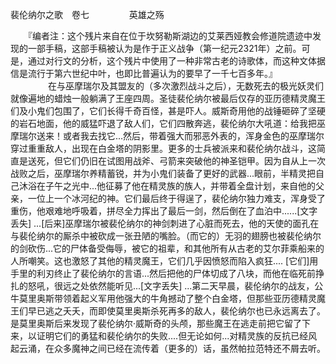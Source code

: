 裴伦纳尔之歌　卷七
　　
　　英雄之殇

　　『编者注：这个残片来自在位于坎努勒斯湖边的艾莱西娅教会修道院遗迹中发现的一部手稿，这部手稿被认为是作于正义战争（第一纪元2321年）之前。可是，通过对行文的分析，这个残片中使用了一种非常古老的诗歌体，而这种文体据信是流行于第六世纪中叶，也即比普遍认为的要早了一千七百多年。』
　　
　　在与巫摩瑞尔及其盟友的（多次激烈战斗之后），无数死去的极光妖灵们就像遍地的蜡烛一般躺满了王座四周。圣徒裴伦纳尔被最后仅存的亚历德精灵魔王们及小鬼们包围了，它们长得千奇百怪，甚是吓人。威斯奇用他的战锤砸碎了坚硬的岩石地面，他的威猛吓退了敌人们，它们四散奔逃，裴伦纳尔大吼道：给我把巫摩瑞尔送来！或者我去找它...然后，带着强大而邪恶外表的，浑身金色的巫摩瑞尔穿过重重敌人，出现在白金塔的阴影里。更多的士兵被派来和裴伦纳尔战斗，这简直是送死，但它们仍旧在试图用战斧、弓箭来突破他的神圣铠甲。因为自从上一次战败之后，巫摩瑞尔养精蓄锐，并为小鬼们装备了更好的武器...眼前，半精灵把自己沐浴在子午之光中...他征募了他在精灵族的族人，并带着全盘计划，来自他的父亲，一位上一个冰河纪的神。它们最后终于得逞了，裴伦纳尔独力难支，浑身受了重伤，他艰难地呼吸着，拼尽全力挥出了最后一剑，然后倒在了血泊中......[文字丢失] ...[后来]巫摩瑞尔被裴伦纳尔的神剑刺进了心脏而死去，他的天使的面孔在与裴伦纳尔的厮杀中被砍成一张丑陋的嘴脸。（而它的）无羽的翅膀也被裴伦纳尔的剑砍伤...它的尸体备受侮辱，被它的祖辈，和其他所有从古老的艾尔菲乘船来的人所嘲笑。这也激怒了其他的精灵魔王，它们几乎因愤怒而陷入疯狂.... [它们]用手里的利刃终止了裴伦纳尔的言语...然后把他的尸体切成了八块，而他在临死前挣扎的怒吼，很远之处依然能听见...[文字丢失] ...第二天早晨，裴伦纳尔的战友，公牛莫里奥斯带领着起义军用他强大的牛角撼动了整个白金塔，但那些亚历德精灵魔王们早已逃之夭夭，而即使莫里奥斯杀死再多的敌人，裴伦纳尔也已永远离去了。是莫里奥斯后来发现了裴伦纳尔·威斯奇的头颅，那些魔王在逃走前把它留了下来，以证明它们的勇猛和裴伦纳尔的失败....但无论如何...对精灵族的反抗已经风起云涌，在众多魔神之间已经在流传着（更多的）话，虽然帕拉范特还不屑去听。
